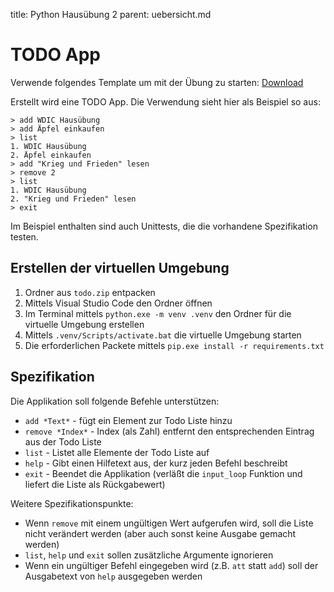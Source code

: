 title: Python Hausübung 2
parent: uebersicht.md

# TODO App

Verwende folgendes Template um mit der Übung zu starten: [Download]({filename}todo.zip)

Erstellt wird eine TODO App. Die Verwendung sieht hier als Beispiel so aus:

    > add WDIC Hausübung
    > add Äpfel einkaufen
    > list
    1. WDIC Hausübung
    2. Äpfel einkaufen
    > add "Krieg und Frieden" lesen
    > remove 2
    > list
    1. WDIC Hausübung
    2. "Krieg und Frieden" lesen
    > exit

Im Beispiel enthalten sind auch Unittests, die die vorhandene Spezifikation testen.

## Erstellen der virtuellen Umgebung

1. Ordner aus `todo.zip` entpacken
1. Mittels Visual Studio Code den Ordner öffnen
1. Im Terminal mittels `python.exe -m venv .venv` den Ordner für die virtuelle Umgebung erstellen
1. Mittels `.venv/Scripts/activate.bat` die virtuelle Umgebung starten
1. Die erforderlichen Packete mittels `pip.exe install -r requirements.txt`

## Spezifikation

Die Applikation soll folgende Befehle unterstützen:
* `add *Text*` - fügt ein Element zur Todo Liste hinzu
* `remove *Index*` - Index (als Zahl) entfernt den entsprechenden Eintrag aus der Todo Liste
* `list` - Listet alle Elemente der Todo Liste auf
* `help` - Gibt einen Hilfetext aus, der kurz jeden Befehl beschreibt
* `exit` - Beendet die Applikation (verläßt die `input_loop` Funktion und liefert die Liste als Rückgabewert)

Weitere Spezifikationspunkte:
* Wenn `remove` mit einem ungültigen Wert aufgerufen wird, soll die Liste nicht verändert werden (aber auch sonst keine Ausgabe gemacht werden)
* `list`, `help` und `exit` sollen zusätzliche Argumente ignorieren
* Wenn ein ungültiger Befehl eingegeben wird (z.B. `att` statt `add`) soll der Ausgabetext von `help` ausgegeben werden